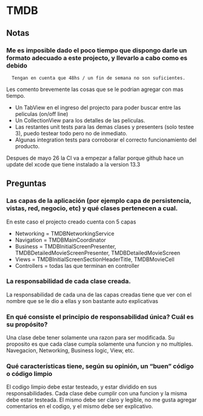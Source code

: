 # TMDB

## Notas
  ### Me es imposible dado el poco tiempo que dispongo darle un formato adecuado a este projecto, y llevarlo a cabo como es debido
      Tengan en cuenta que 48hs / un fin de semana no son suficientes.
  
  Les comento brevemente las cosas que se le podrian agregar con mas tiempo.
   - Un TabView en el ingreso del projecto para poder buscar entre las peliculas (on/off line)
   - Un CollectionView para los detalles de las peliculas.
   - Las restantes unit tests para las demas clases y presenters (solo testee 3), puedo testear todo pero no de inmediato.
   - Algunas integration tests para corroborar el correcto funcionamiento del producto.

Despues de mayo 26 la CI va a empezar a fallar porque github hace un update del xcode que tiene instalado a la version 13.3

## Preguntas

### Las capas de la aplicación (por ejemplo capa de persistencia, vistas, red, negocio, etc) y qué clases pertenecen a cual.

En este caso el projecto creado cuenta con 5 capas

- Networking = TMDBNetworkingService
- Navigation = TMDBMainCoordinator
- Business = TMDBInitialScreenPresenter, TMDBDetailedMovieScreenPresenter, TMDBDetailedMovieScreen
- Views = TMDBInitialScreenSectionHeaderTitle, TMDBMovieCell
- Controllers = todas las que terminan en controller

### La responsabilidad de cada clase creada.

La responsabilidad de cada una de las capas creadas tiene que ver con el nombre que se le dio a ellas y son bastante auto explicativas

### En qué consiste el principio de responsabilidad única? Cuál es su propósito?

Una clase debe tener solamente una razon para ser modificada.
Su proposito es que cada clase cumpla solamente una funcion y no multiples.
Navegacion, Networking, Business logic, View, etc.

### Qué características tiene, según su opinión, un “buen” código o código limpio
 
 El codigo limpio debe estar testeado, y estar dividido en sus responsabilidades.
 Cada clase debe cumplir con una funcion y la misma debe estar testeada.
 El mismo debe ser claro y legible, no me gusta agregar comentarios en el codigo, y el mismo debe ser explicativo.
 
 

